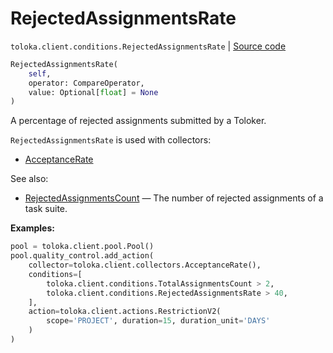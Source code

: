# RejectedAssignmentsRate
`toloka.client.conditions.RejectedAssignmentsRate` | [Source code](https://github.com/Toloka/toloka-kit/blob/v1.2.3/src/client/conditions.py#L440)

```python
RejectedAssignmentsRate(
    self,
    operator: CompareOperator,
    value: Optional[float] = None
)
```

A percentage of rejected assignments submitted by a Toloker.


`RejectedAssignmentsRate` is used with collectors:
- [AcceptanceRate](toloka.client.collectors.AcceptanceRate.md)

See also:
- [RejectedAssignmentsCount](toloka.client.conditions.RejectedAssignmentsCount.md) — The number of rejected assignments of a task suite.


**Examples:**


```python
pool = toloka.client.pool.Pool()
pool.quality_control.add_action(
    collector=toloka.client.collectors.AcceptanceRate(),
    conditions=[
        toloka.client.conditions.TotalAssignmentsCount > 2,
        toloka.client.conditions.RejectedAssignmentsRate > 40,
    ],
    action=toloka.client.actions.RestrictionV2(
        scope='PROJECT', duration=15, duration_unit='DAYS'
    )
)
```
